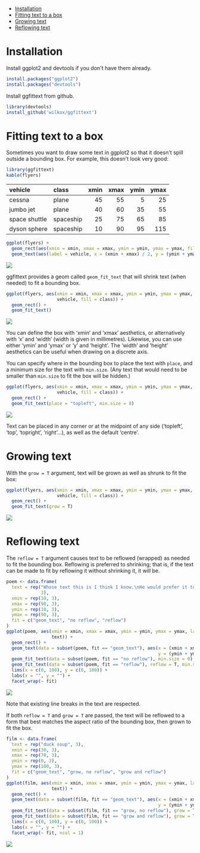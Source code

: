 
-   [Installation](#installation)
-   [Fitting text to a box](#fitting-text-to-a-box)
-   [Growing text](#growing-text)
-   [Reflowing text](#reflowing-text)

Installation
============

Install ggplot2 and devtools if you don't have them already.

``` r
install.packages("ggplot2")
install.packages("devtools")
```

Install ggfittext from github.

``` r
library(devtools)
install_github('wilkox/ggfittext')
```

Fitting text to a box
=====================

Sometimes you want to draw some text in ggplot2 so that it doesn't spill outside a bounding box. For example, this doesn't look very good:

``` r
library(ggfittext)
kable(flyers)
```

| vehicle       | class     |  xmin|  xmax|  ymin|  ymax|
|:--------------|:----------|-----:|-----:|-----:|-----:|
| cessna        | plane     |    45|    55|     5|    25|
| jumbo jet     | plane     |    40|    60|    35|    55|
| space shuttle | spaceship |    25|    75|    65|    85|
| dyson sphere  | spaceship |    10|    90|    95|   115|

``` r
ggplot(flyers) +
  geom_rect(aes(xmin = xmin, xmax = xmax, ymin = ymin, ymax = ymax, fill = class)) +
  geom_text(aes(label = vehicle, x = (xmin + xmax) / 2, y = (ymin + ymax) / 2))
```

![](README-doesnt_fit-1.png)

ggfittext provides a geom called `geom_fit_text` that will shrink text (when needed) to fit a bounding box.

``` r
ggplot(flyers, aes(xmin = xmin, xmax = xmax, ymin = ymin, ymax = ymax, label =
                   vehicle, fill = class)) +
  geom_rect() +
  geom_fit_text()
```

![](README-geom_fit_text-1.png)

You can define the box with ‘xmin’ and ‘xmax’ aesthetics, or alternatively with ‘x’ and ‘width’ (width is given in millimetres). Likewise, you can use either ‘ymin’ and ‘ymax’ or ‘y’ and ‘height’. The ‘width’ and ‘height’ aesthetics can be useful when drawing on a discrete axis.

You can specify where in the bounding box to place the text with `place`, and a minimum size for the text with `min.size`. (Any text that would need to be smaller than `min.size` to fit the box will be hidden.)

``` r
ggplot(flyers, aes(xmin = xmin, xmax = xmax, ymin = ymin, ymax = ymax, label =
                   vehicle, fill = class)) +
  geom_rect() +
  geom_fit_text(place = "topleft", min.size = 8)
```

![](README-geom_fit_text_2-1.png)

Text can be placed in any corner or at the midpoint of any side (‘topleft’, ‘top’, ‘topright’, ‘right’…), as well as the default ‘centre’.

Growing text
============

With the `grow = T` argument, text will be grown as well as shrunk to fit the box:

``` r
ggplot(flyers, aes(xmin = xmin, xmax = xmax, ymin = ymin, ymax = ymax, label =
                   vehicle, fill = class)) +
  geom_rect() +
  geom_fit_text(grow = T)
```

![](README-geom_fit_text_3-1.png)

Reflowing text
==============

The `reflow = T` argument causes text to be reflowed (wrapped) as needed to fit the bounding box. Reflowing is preferred to shrinking; that is, if the text can be made to fit by reflowing it without shrinking it, it will be.

``` r
poem <- data.frame(
  text = rep("Whose text this is I think I know.\nHe would prefer it to reflow",
             3),
  xmin = rep(10, 3),
  xmax = rep(90, 3),
  ymin = rep(10, 3),
  ymax = rep(90, 3),
  fit = c("geom_text", "no reflow", "reflow")
)
ggplot(poem, aes(xmin = xmin, xmax = xmax, ymin = ymin, ymax = ymax, label =
                 text)) +
  geom_rect() +
  geom_text(data = subset(poem, fit == "geom_text"), aes(x = (xmin + xmax) / 2,
                                                         y = (ymin + ymax) / 2)) +
  geom_fit_text(data = subset(poem, fit == "no reflow"), min.size = 0) +
  geom_fit_text(data = subset(poem, fit == "reflow"), reflow = T, min.size = 0) +
  lims(x = c(0, 100), y = c(0, 100)) +
  labs(x = "", y = "") +
  facet_wrap(~ fit)
```

![](README-reflow-1.png)

Note that existing line breaks in the text are respected.

If both `reflow = T` and `grow = T` are passed, the text will be reflowed to a form that best matches the aspect ratio of the bounding box, then grown to fit the box.

``` r
film <- data.frame(
  text = rep("duck soup", 3),
  xmin = rep(30, 3),
  xmax = rep(70, 3),
  ymin = rep(0, 3),
  ymax = rep(100, 3),
  fit = c("geom_text", "grow, no reflow", "grow and reflow")
)
ggplot(film, aes(xmin = xmin, xmax = xmax, ymin = ymin, ymax = ymax, label =
                 text)) +
  geom_rect() +
  geom_text(data = subset(film, fit == "geom_text"), aes(x = (xmin + xmax) / 2,
                                                         y = (ymin + ymax) / 2)) +
  geom_fit_text(data = subset(film, fit == "grow, no reflow"), grow = T) +
  geom_fit_text(data = subset(film, fit == "grow and reflow"), grow = T, reflow = T) +
  lims(x = c(0, 100), y = c(0, 100)) +
  labs(x = "", y = "") +
  facet_wrap(~ fit, ncol = 1)
```

![](README-reflow_and_grow-1.png)
